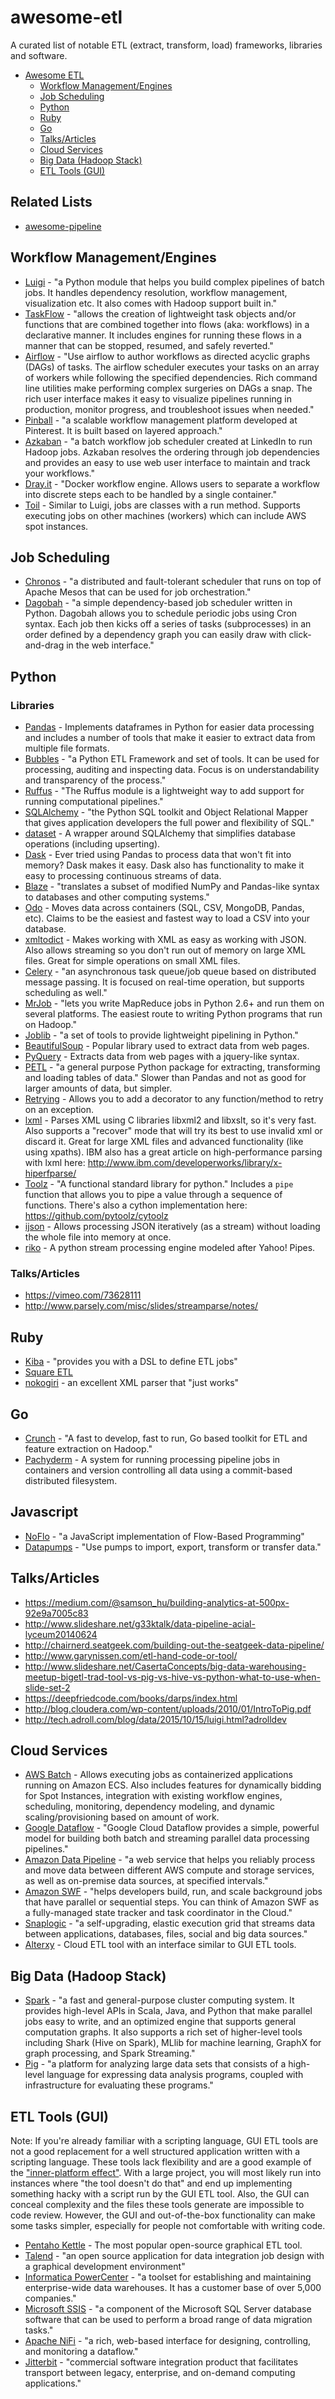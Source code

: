 # awesome-etl
A curated list of notable ETL (extract, transform, load) frameworks, libraries and software.

- [Awesome ETL](#awesome-etl)
    - [Workflow Management/Engines](#workflow-managementengines)
    - [Job Scheduling](#job-scheduling)
    - [Python](#python)
    - [Ruby](#ruby)
    - [Go](#go)
    - [Talks/Articles](#talksarticles-1)
    - [Cloud Services](#cloud-services)
    - [Big Data (Hadoop Stack)](#big-data-hadoop-stack)
    - [ETL Tools (GUI)](#etl-tools-gui)

## Related Lists
* [awesome-pipeline](https://github.com/pditommaso/awesome-pipeline)

## Workflow Management/Engines
* [Luigi](https://github.com/spotify/luigi) - "a Python module that helps you build complex pipelines of batch jobs. It handles dependency resolution, workflow management, visualization etc. It also comes with Hadoop support built in."
* [TaskFlow](https://wiki.openstack.org/wiki/TaskFlow) - "allows the creation of lightweight task objects and/or functions that are combined together into flows (aka: workflows) in a declarative manner. It includes engines for running these flows in a manner that can be stopped, resumed, and safely reverted."
* [Airflow](https://github.com/airbnb/airflow) - "Use airflow to author workflows as directed acyclic graphs (DAGs) of tasks. The airflow scheduler executes your tasks on an array of workers while following the specified dependencies. Rich command line utilities make performing complex surgeries on DAGs a snap. The rich user interface makes it easy to visualize pipelines running in production, monitor progress, and troubleshoot issues when needed."
* [Pinball](https://github.com/pinterest/pinball) - "a scalable workflow management platform developed at Pinterest. It is built based on layered approach."
* [Azkaban](https://azkaban.github.io/) - "a batch workflow job scheduler created at LinkedIn to run Hadoop jobs. Azkaban resolves the ordering through job dependencies and provides an easy to use web user interface to maintain and track your workflows."
* [Dray.it](http://dray.it/) - "Docker workflow engine. Allows users to separate a workflow into discrete steps each to be handled by a single container."
* [Toil](https://toil.readthedocs.io/en/latest/) - Similar to Luigi, jobs are classes with a run method. Supports executing jobs on other machines (workers) which can include AWS spot instances.

## Job Scheduling
* [Chronos](https://github.com/mesos/chronos) - "a distributed and fault-tolerant scheduler that runs on top of Apache Mesos that can be used for job orchestration."
* [Dagobah](https://github.com/thieman/dagobah) - "a simple dependency-based job scheduler written in Python. Dagobah allows you to schedule periodic jobs using Cron syntax. Each job then kicks off a series of tasks (subprocesses) in an order defined by a dependency graph you can easily draw with click-and-drag in the web interface."

## Python
### Libraries
* [Pandas](http://pandas.pydata.org/) - Implements dataframes in Python for easier data processing and includes a number of tools that make it easier to extract data from multiple file formats.
* [Bubbles](https://github.com/stiivi/bubbles) - "a Python ETL Framework and set of tools. It can be used for processing, auditing and inspecting data. Focus is on understandability and transparency of the process."
* [Ruffus](https://pypi.python.org/pypi/ruffus) - "The Ruffus module is a lightweight way to add support for running computational pipelines."
* [SQLAlchemy](http://www.sqlalchemy.org/) - "the Python SQL toolkit and Object Relational Mapper that gives application developers the full power and flexibility of SQL."
* [dataset](https://dataset.readthedocs.org/en/latest/) - A wrapper around SQLAlchemy that simplifies database operations (including upserting).
* [Dask](https://github.com/blaze/dask) - Ever tried using Pandas to process data that won't fit into memory? Dask makes it easy. Dask also has functionality to make it easy to processing continuous streams of data.
* [Blaze](https://github.com/blaze/blaze) - "translates a subset of modified NumPy and Pandas-like syntax to databases and other computing systems."
* [Odo](https://github.com/blaze/odo) - Moves data across containers (SQL, CSV, MongoDB, Pandas, etc). Claims to be the easiest and fastest way to load a CSV into your database.
* [xmltodict](https://github.com/martinblech/xmltodict) - Makes working with XML as easy as working with JSON. Also allows streaming so you don't run out of memory on large XML files. Great for simple operations on small XML files.
* [Celery](http://www.celeryproject.org/) - "an asynchronous task queue/job queue based on distributed message passing. It is focused on real-time operation, but supports scheduling as well."
* [MrJob](https://pythonhosted.org/mrjob/) - "lets you write MapReduce jobs in Python 2.6+ and run them on several platforms. The easiest route to writing Python programs that run on Hadoop."
* [Joblib](https://pythonhosted.org/joblib/) - "a set of tools to provide lightweight pipelining in Python."
* [BeautifulSoup](http://www.crummy.com/software/BeautifulSoup/) - Popular library used to extract data from web pages.
* [PyQuery](https://pythonhosted.org/pyquery/) - Extracts data from web pages with a jquery-like syntax.
* [PETL](https://github.com/alimanfoo/petl) - "a general purpose Python package for extracting, transforming and loading tables of data." Slower than Pandas and not as good for larger amounts of data, but simpler.
* [Retrying](https://github.com/rholder/retrying) - Allows you to add a decorator to any function/method to retry on an exception.
* [lxml](https://github.com/lxml/lxml) - Parses XML using C libraries libxml2 and libxslt, so it's very fast. Also supports a "recover" mode that will try its best to use invalid xml or discard it. Great for large XML files and advanced functionality (like using xpaths). IBM also has a great article on high-performance parsing with lxml here: http://www.ibm.com/developerworks/library/x-hiperfparse/
* [Toolz](https://toolz.readthedocs.org/en/latest/) - "A functional standard library for python." Includes a `pipe` function that allows you to pipe a value through a sequence of functions. There's also a cython implementation here: https://github.com/pytoolz/cytoolz
* [ijson](https://github.com/isagalaev/ijson) - Allows processing JSON iteratively (as a stream) without loading the whole file into memory at once.
* [riko](https://github.com/nerevu/riko) - A python stream processing engine modeled after Yahoo! Pipes.

### Talks/Articles
* https://vimeo.com/73628111
* http://www.parsely.com/misc/slides/streamparse/notes/

## Ruby
* [Kiba](https://github.com/thbar/kiba) - "provides you with a DSL to define ETL jobs"
* [Square ETL](https://github.com/square/etl)
* [nokogiri](https://github.com/sparklemotion/nokogiri) - an excellent XML parser that "just works"

## Go
* [Crunch](https://github.com/jondot/crunch) - "A fast to develop, fast to run, Go based toolkit for ETL and feature extraction on Hadoop."
* [Pachyderm](https://github.com/pachyderm/pachyderm) - A system for running processing pipeline jobs in containers and version controlling all data using a commit-based distributed filesystem.

## Javascript
* [NoFlo](http://noflojs.org/) - "a JavaScript implementation of Flow-Based Programming"
* [Datapumps](https://github.com/agmen-hu/node-datapumps) - "Use pumps to import, export, transform or transfer data."

## Talks/Articles
* https://medium.com/@samson_hu/building-analytics-at-500px-92e9a7005c83
* http://www.slideshare.net/g33ktalk/data-pipeline-acial-lyceum20140624
* http://chairnerd.seatgeek.com/building-out-the-seatgeek-data-pipeline/
* http://www.garynissen.com/etl-hand-code-or-tool/
* http://www.slideshare.net/CasertaConcepts/big-data-warehousing-meetup-bigetl-trad-tool-vs-pig-vs-hive-vs-python-what-to-use-when-slide-set-2
* https://deepfriedcode.com/books/darps/index.html
* http://blog.cloudera.com/wp-content/uploads/2010/01/IntroToPig.pdf
* http://tech.adroll.com/blog/data/2015/10/15/luigi.html?adrolldev

## Cloud Services
* [AWS Batch](https://aws.amazon.com/batch/) - Allows executing jobs as containerized applications running on Amazon ECS. Also includes features for dynamically bidding for Spot Instances, integration with existing workflow engines, scheduling, monitoring, dependency modeling, and dynamic scaling/provisioning based on amount of work.
* [Google Dataflow](https://cloud.google.com/dataflow/what-is-google-cloud-dataflow) - "Google Cloud Dataflow provides a simple, powerful model for building both batch and streaming parallel data processing pipelines."
* [Amazon Data Pipeline](https://aws.amazon.com/datapipeline/) - "a web service that helps you reliably process and move data between different AWS compute and storage services, as well as on-premise data sources, at specified intervals."
* [Amazon SWF](https://aws.amazon.com/swf/) - "helps developers build, run, and scale background jobs that have parallel or sequential steps. You can think of Amazon SWF as a fully-managed state tracker and task coordinator in the Cloud."
* [Snaplogic](http://www.snaplogic.com/) - "a self-upgrading, elastic execution grid that streams data between applications, databases, files, social and big data sources."
* [Alterxy](http://www.alteryx.com/) - Cloud ETL tool with an interface similar to GUI ETL tools.

## Big Data (Hadoop Stack)
* [Spark](https://spark.apache.org/docs/0.9.0/index.html) - "a fast and general-purpose cluster computing system. It provides high-level APIs in Scala, Java, and Python that make parallel jobs easy to write, and an optimized engine that supports general computation graphs. It also supports a rich set of higher-level tools including Shark (Hive on Spark), MLlib for machine learning, GraphX for graph processing, and Spark Streaming."
* [Pig](https://pig.apache.org/) - "a platform for analyzing large data sets that consists of a high-level language for expressing data analysis programs, coupled with infrastructure for evaluating these programs."

## ETL Tools (GUI)
Note: If you're already familiar with a scripting language, GUI ETL tools are not a good replacement for a well structured application written with a scripting language. These tools lack flexibility and are a good example of the ["inner-platform effect"](https://en.wikipedia.org/wiki/Inner-platform_effect). With a large project, you will most likely run into instances where "the tool doesn't do that" and end up implementing something hacky with a script run by the GUI ETL tool. Also, the GUI can conceal complexity and the files these tools generate are impossible to code review. However, the GUI and out-of-the-box functionality can make some tasks simpler, especially for people not comfortable with writing code.
* [Pentaho Kettle](http://community.pentaho.com/projects/data-integration/) - The most popular open-source graphical ETL tool.
* [Talend](https://www.talend.com/products/talend-open-studio) - "an open source application for data integration job design with a graphical development environment"
* [Informatica PowerCenter](https://www.informatica.com/products/data-integration/powercenter.html) - "a toolset for establishing and maintaining enterprise-wide data warehouses. It has a customer base of over 5,000 companies."
* [Microsoft SSIS](https://technet.microsoft.com/en-us/library/ms141026.aspx) - "a component of the Microsoft SQL Server database software that can be used to perform a broad range of data migration tasks."
* [Apache NiFi](https://nifi.apache.org/) - "a rich, web-based interface for designing, controlling, and monitoring a dataflow."
* [Jitterbit](http://www.jitterbit.com/) - "commercial software integration product that facilitates transport between legacy, enterprise, and on-demand computing applications."
